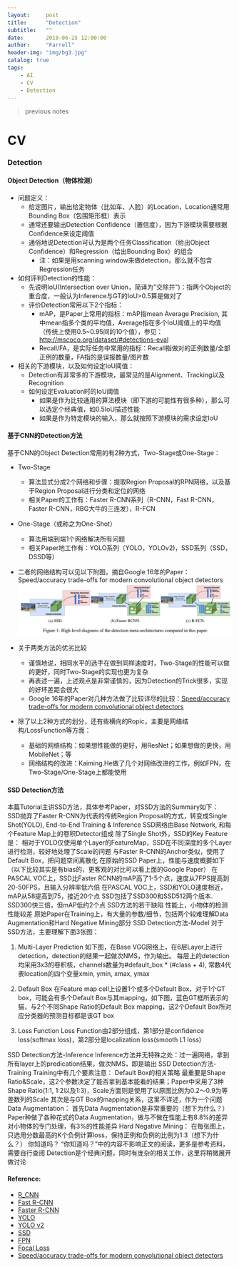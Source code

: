 ```yaml
---
layout:     post
title:      "Detection"
subtitle:   ""
date:       2018-06-25 12:00:00
author:     "Farrell"
header-img: "img/bg3.jpg"
catalog: true
tags:
    - AI
    - CV
    - Detection
---
```


> previous notes

# CV

### Detection

#### Object Detection（物体检测）
- 问题定义：
  - 给定图片，输出给定物体（比如车、人脸）的Location，Location通常用Bounding Box（包围矩形框）表示
  - 通常还要输出Detection Confidence（置信度），因为下游模块需要根据Confidence来设定阈值
  - 通俗地说Detection可认为是两个任务Classification（给出Object Confidence）和Regression（给出Bounding Box）的组合
    - 注：如果是用scanning window来做detection，那么就不包含Regression任务
- 如何评判Detection的性能：
  - 先说明IoU(Intersection over Union，简译为"交除并")：指两个Object的重合度，一般认为Inference与GT的IoU>0.5算是做对了
  - 评价Detection常用以下2个指标：
    - mAP，是Paper上常用的指标：mAP指mean Average Precision, 其中mean指多个类的平均值，Average指在多个IoU阈值上的平均值（传统上使用0.5~0.95间的10个值），参见：http://mscoco.org/dataset/#detections-eval
    - Recall/FA，是实际任务中常用的指标：Recall指做对的正例数量/全部正例的数量，FA指的是误报数量/图片数
- 相关的下游模块，以及如何设定IoU阈值：
  - Detection有非常多的下游模块，最常见的是Alignment、Tracking以及Recognition
  - 如何设定Evaluation时的IoU阈值
    - 如果是作为比较通用的算法模块（即下游的可能性有很多种），那么可以选定个经典值，如0.5IoU描述性能
    - 如果是作为特定模块的输入，那么就按照下游模块的需求设定IoU

#### 基于CNN的Detection方法
基于CNN的Object Detection常用的有2种方式，Two-Stage或One-Stage：
- Two-Stage
  - 算法显式分成2个网络和步骤：提取Region Proposal的RPN网络，以及基于Region Proposal进行分类和定位的网络
  - 相关Paper的工作有：Faster R-CNN系列（R-CNN，Fast R-CNN，Faster R-CNN，RBG大牛的三连发），R-FCN
- One-Stage（或称之为One-Shot）
  - 算法用端到端1个网络解决所有问题
  - 相关Paper地工作有：YOLO系列（YOLO，YOLOv2)，SSD系列（SSD，DSSD等）
- 二者的网络结构可以见以下附图，摘自Google 16年的Paper：Speed/accuracy trade-offs for modern convolutional object detectors
![](/img/in-post/2018-06-25-Detection/Detection-Fig1.png)

- 关于两类方法的优劣比较
  - 谨慎地说，相同水平的选手在做到同样速度时，Two-Stage的性能可以做的更好，同时Two-Stage的实现也更为复杂
  - 再表述一遍，上述观点是非常谨慎的，因为Detection的Trick很多，实现的好坏差距会很大
  - Google 16年的Paper对几种方法做了比较详尽的比较：[Speed/accuracy trade-offs for modern convolutional object detectors](https://arxiv.org/abs/1611.10012)
- 除了以上2种方式的划分，还有些横向的Ropic，主要是网络结构/LossFunction等方面：
  - 基础的网络结构：如果想性能做的更好，用ResNet；如果想做的更快，用MobileNet；等
  - 网络结构的改进：Kaiming.He做了几个对网络改进的工作，例如FPN，在Two-Stage/One-Stage上都能使用

#### SSD Detection方法
本篇Tutorial主讲SSD方法，具体参考Paper，对SSD方法的Summary如下：
SSD抛弃了Faster R-CNN为代表的传统Region Proposal的方式，转变成Single Shot(YOLO), End-to-End Training & Inference
SSD网络由Base Network, 和每个Feature Map上的卷积Detector组成
除了Single Shot外，SSD的Key Feature是：
相对于YOLO仅使用单个Layer的FeatureMap，SSD在不同深度的多个Layer进行检测，较好地处理了Scale的问题
与Faster R-CNN的Anchor类似，使用了Default Box，把问题空间离散化
在原始的SSD Paper上，性能与速度概要如下（以下比较其实是有bias的，更客观的对比可以看上面的Google Paper）
在PASCAL VOC上，SSD比Faster RCNN的mAP高了1-5个点，速度从7FPS提高到20-50FPS，且输入分辨率低六倍
在PASCAL VOC上，SSD和YOLO速度相近，mAP从58提高到75，接近20个点
SSD包括了SSD300和SSD512两个版本. SSD300快三倍，但mAP低约2个点
SSD方法的若干缺陷
性能上，小物体的检测性能较差
原始Paper在Training上，有大量的参数/细节，包括两个较难理解Data Augmentation和Hard Negative Mining部分
SSD Detection方法-Model
对于SSD方法，主要理解下面3张图：
1. Multi-Layer Prediction
如下图，在Base VGG网络上，在6层Layer上进行detection，detection的结果一起做次NMS，作为输出。
每层上的detection均采用3x3的卷积核，channels数量为#default_box * (#class + 4), 常数4代表location的四个变量xmin, ymin, xmax, ymax

2. Default Box
在Feature map cell上设置1个或多个Default Box，对于1个GT box，可能会有多个Default Box与其mapping，如下图，蓝色GT框所表示的猫，与2个不同Shape Ratio的Default Box mapping，这2个Default Box所对应分类器的预测目标都是该GT box
3. Loss Function
Loss Function由2部分组成，第1部分是confidence loss(softmax loss)，第2部分是localization loss(smooth L1 loss)



SSD Detection方法-Inference
Inference方法并无特殊之处：过一遍网络，拿到所有layer上的predication结果，做次NMS，即是输出
SSD Detection方法-Training
Training中有几个要素注意：
Default Box的相关策略
最重要是Shape Ratio&Scale，这2个参数决定了能否拿到基本能看的结果；Paper中采用了3种Shape Ratio(1:1, 1:2以及1:3)，Scale方面则是使用了以原图比例为0.2～0.9为等差数列的Scale
其次是与GT Box的mapping关系，这里不详述，作为一个问题
Data Augmentation：
首先Data Augmentation是非常重要的（想下为什么？）
Paper种做了各种花式的Data Augmentation，做与不做在性能上有8.8%的差异
对小物体的专门处理，有3%的性能差异
Hard Negative Mining：
在每张图上，只选用分数最高的K个负例计算loss，保持正例和负例的比例为1:3（想下为什么？）
你知道吗？
“你知道吗？”中的内容不影响正文的阅读，更多是参考资料，需要自行查阅
Detection是个经典问题，同时有庞杂的相关工作，这里将稍微展开做讨论




#### Reference:
- [R_CNN](https://arxiv.org/pdf/1311.2524.pdf)
- [Fast R-CNN](https://www.cv-foundation.org/openaccess/content_iccv_2015/papers/Girshick_Fast_R-CNN_ICCV_2015_paper.pdf)
- [Faster R-CNN](https://arxiv.org/abs/1506.01497)
- [YOLO](https://arxiv.org/abs/1506.02640)
- [YOLO v2](https://arxiv.org/abs/1612.08242)
- [SSD](https://arxiv.org/abs/1512.02325)
- [FPN](https://arxiv.org/abs/1612.03144)
- [Focal Loss](https://arxiv.org/abs/1708.02002)
- [Speed/accuracy trade-offs for modern convolutional object detectors](https://arxiv.org/abs/1611.10012)

